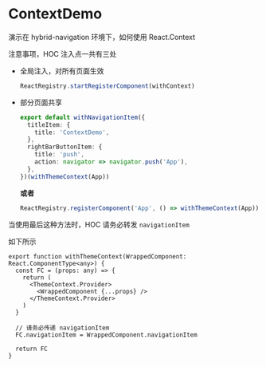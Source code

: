 # ContextDemo

演示在 hybrid-navigation 环境下，如何使用 React.Context

注意事项，HOC 注入点一共有三处

- 全局注入，对所有页面生效

  ```ts
  ReactRegistry.startRegisterComponent(withContext)
  ```

- 部分页面共享

  ```ts
  export default withNavigationItem({
    titleItem: {
      title: 'ContextDemo',
    },
    rightBarButtonItem: {
      title: 'push',
      action: navigator => navigator.push('App'),
    },
  })(withThemeContext(App))
  ```

  **或者**

  ```ts
  ReactRegistry.registerComponent('App', () => withThemeContext(App))
  ```

当使用最后这种方法时，HOC 请务必转发 `navigationItem`

如下所示

```tsx
export function withThemeContext(WrappedComponent: React.ComponentType<any>) {
  const FC = (props: any) => {
    return (
      <ThemeContext.Provider>
        <WrappedComponent {...props} />
      </ThemeContext.Provider>
    )
  }

  // 请务必传递 navigationItem
  FC.navigationItem = WrappedComponent.navigationItem

  return FC
}
```
